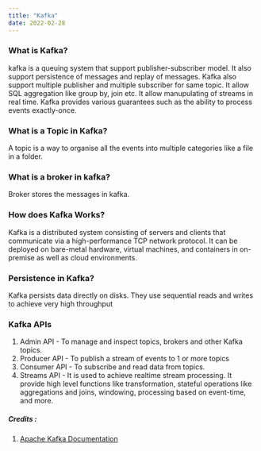 ```yaml
---
title: "Kafka"
date: 2022-02-28
---
```


### What is Kafka?
kafka is a queuing system that support publisher-subscriber model. It also support persistence of messages and replay of messages. Kafka also support multiple publisher and multiple subscriber for same topic. It allow SQL aggregation like group by, join etc. It allow manupulating of streams in real time. Kafka provides various guarantees such as the ability to process events exactly-once.

### What is a Topic in Kafka?
A topic is a way to organise all the events into multiple categories like a file in a folder.

### What is a broker in kafka?
Broker stores the messages in kafka.

### How does Kafka Works?
Kafka is a distributed system consisting of servers and clients that communicate via a high-performance TCP network protocol. It can be deployed on bare-metal hardware, virtual machines, and containers in on-premise as well as cloud environments. 

### Persistence in Kafka?
Kafka persists data directly on disks. They use sequential reads and writes to achieve very high throughput


### Kafka APIs
1. Admin API - To manage and inspect topics, brokers and other Kafka topics.
2. Producer API - To publish a stream of events to 1 or more topics
3. Consumer API - To subscribe and read data from topics.
4. Streams API - It is used to achieve realtime stream processing. It provide high level functions like transformation, stateful operations like aggregations and joins, windowing, processing based on event-time, and more.

##### Credits :  
1. [Apache Kafka Documentation](https://kafka.apache.org/documentation/#gettingStarted)

